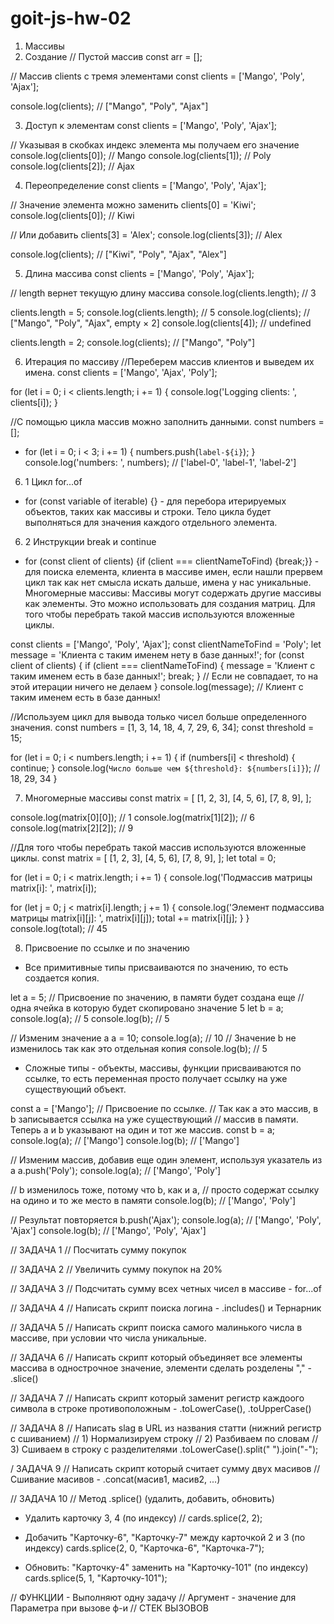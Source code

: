 # goit-js-hw-02

1. Массивы
2. Создание
   // Пустой массив
   const arr = [];

// Массив clients с тремя элементами
const clients = ['Mango', 'Poly', 'Ajax'];

console.log(clients); // ["Mango", "Poly", "Ajax"]

3. Доступ к элементам
   const clients = ['Mango', 'Poly', 'Ajax'];

// Указывая в скобках индекс элемента мы получаем его значение
console.log(clients[0]); // Mango
console.log(clients[1]); // Poly
console.log(clients[2]); // Ajax

4. Переопределение
   const clients = ['Mango', 'Poly', 'Ajax'];

// Значение элемента можно заменить
clients[0] = 'Kiwi';
console.log(clients[0]); // Kiwi

// Или добавить
clients[3] = 'Alex';
console.log(clients[3]); // Alex

console.log(clients); // ["Kiwi", "Poly", "Ajax", "Alex"]

5. Длина массива
   const clients = ['Mango', 'Poly', 'Ajax'];

// length вернет текущую длину массива
console.log(clients.length); // 3

clients.length = 5;
console.log(clients.length); // 5
console.log(clients); // ["Mango", "Poly", "Ajax", empty × 2]
console.log(clients[4]); // undefined

clients.length = 2;
console.log(clients); // ["Mango", "Poly"]

6. Итерация по массиву
   //Переберем массив клиентов и выведем их имена.
   const clients = ['Mango', 'Ajax', 'Poly'];

for (let i = 0; i < clients.length; i += 1) {
console.log('Logging clients: ', clients[i]);
}

//С помощью цикла массив можно заполнить данными.
const numbers = [];

- for (let i = 0; i < 3; i += 1) {
  numbers.push(`label-${i}`);
  }
  console.log('numbers: ', numbers); // ['label-0', 'label-1', 'label-2']

6. 1 Цикл for...of

- for (const variable of iterable) {} - для перебoра итерируемых объектов, таких как массивы и строки. Тело цикла будет выполняться для значения каждого отдельного элемента.

6. 2 Инструкции break и continue

- for (const client of clients) {if (client === clientNameToFind) {break;}} - для поиска елемента, клиента в массиве имен, если нашли прервем цикл так как нет смысла искать дальше, имена у нас уникальные.
  Многомерные массивы:
  Массивы могут содержать другие массивы как элементы. Это можно использовать для создания матриц.
  Для того чтобы перебрать такой массив используются вложенные циклы.

const clients = ['Mango', 'Poly', 'Ajax'];
const clientNameToFind = 'Poly';
let message = 'Клиента с таким именем нету в базе данных!';
for (const client of clients) {
if (client === clientNameToFind) {
message = 'Клиент с таким именем есть в базе данных!';
break;
}
// Если не совпадает, то на этой итерации ничего не делаем
}
console.log(message); // Клиент с таким именем есть в базе данных!

//Используем цикл для вывода только чисел больше определенного значения.
const numbers = [1, 3, 14, 18, 4, 7, 29, 6, 34];
const threshold = 15;

for (let i = 0; i < numbers.length; i += 1) {
if (numbers[i] < threshold) {
continue;
}
console.log(`Число больше чем ${threshold}: ${numbers[i]}`); // 18, 29, 34
}

7. Многомерные массивы
   const matrix = [
   [1, 2, 3],
   [4, 5, 6],
   [7, 8, 9],
   ];

console.log(matrix[0][0]); // 1
console.log(matrix[1][2]); // 6
console.log(matrix[2][2]); // 9

//Для того чтобы перебрать такой массив используются вложенные циклы.
const matrix = [
[1, 2, 3],
[4, 5, 6],
[7, 8, 9],
];
let total = 0;

for (let i = 0; i < matrix.length; i += 1) {
console.log('Подмассив матрицы matrix[i]: ', matrix[i]);

for (let j = 0; j < matrix[i].length; j += 1) {
console.log('Элемент подмассива матрицы matrix[i][j]: ', matrix[i][j]);
total += matrix[i][j];
}
}
console.log(total); // 45

8. Присвоение по ссылке и по значению

- Все примитивные типы присваиваются по значению, то есть создается копия.

let a = 5;
// Присвоение по значению, в памяти будет создана еще
// одна ячейка в которую будет скопировано значение 5
let b = a;
console.log(a); // 5
console.log(b); // 5

// Изменим значение a
a = 10;
console.log(a); // 10
// Значение b не изменилось так как это отдельная копия
console.log(b); // 5

- Сложные типы - объекты, массивы, функции присваиваются по ссылке, то есть переменная просто получает ссылку на уже существующий объект.

const a = ['Mango'];
// Присвоение по ссылке.
// Так как a это массив, в b записывается ссылка на уже существующий
// массив в памяти. Теперь a и b указывают на один и тот же массив.
const b = a;
console.log(a); // ['Mango']
console.log(b); // ['Mango']

// Изменим массив, добавив еще один элемент, используя указатель из a
a.push('Poly');
console.log(a); // ['Mango', 'Poly']

// b изменилось тоже, потому что b, как и a,
// просто содержат ссылку на одино и то же место в памяти
console.log(b); // ['Mango', 'Poly']

// Результат повторяется
b.push('Ajax');
console.log(a); // ['Mango', 'Poly', 'Ajax']
console.log(b); // ['Mango', 'Poly', 'Ajax']

<!-- ЗАДАЧИ -->

// ЗАДАЧА 1
// Посчитать сумму покупок

// ЗАДАЧА 2
// Увеличить сумму покупок на 20%

// ЗАДАЧА 3
// Подсчитать сумму всех четных чисел в массиве - for...of

// ЗАДАЧА 4
// Написать скрипт поиска логина - .includes() и Тернарник

// ЗАДАЧА 5
// Написать скрипт поиска самого малинького числа в массиве, при условии что числа уникальные.

// ЗАДАЧА 6
// Написать скрипт который объединяет все элементы массива в однострочное значение, элементи сделать розделены "," - .slice()

// ЗАДАЧА 7
// Написать скрипт который заменит регистр каждоого символа в строке противоположным - .toLowerCase(), .toUpperCase()

// ЗАДАЧА 8
// Написать slag в URL из названия статти (нижний регистр с сшиванием)
// 1) Нормализируем строку
// 2) Разбиваем по словам
// 3) Сшиваем в строку с разделителями
.toLowerCase().split(" ").join("-");

/ ЗАДАЧА 9
// Написать скрипт который считает сумму двух масивов
// Сшивание масивов - .concat(масив1, масив2, ...)

// ЗАДАЧА 10
// Метод .splice() (удалить, добавить, обновить)

- Удалить карточку 3, 4 (по индексу)
  // cards.splice(2, 2);

- Добачить "Карточку-6", "Карточку-7" между карточкой 2 и 3 (по индексу)
  cards.splice(2, 0, "Карточка-6", "Карточка-7");

- Обновить: "Карточку-4" заменить на "Карточку-101" (по индексу)
  cards.splice(5, 1, "Карточку-101");

// ФУНКЦИИ - Выполняют одну задачу
// Аргумент - значение для Параметра при вызове ф-и
// СТЕК ВЫЗОВОВ
